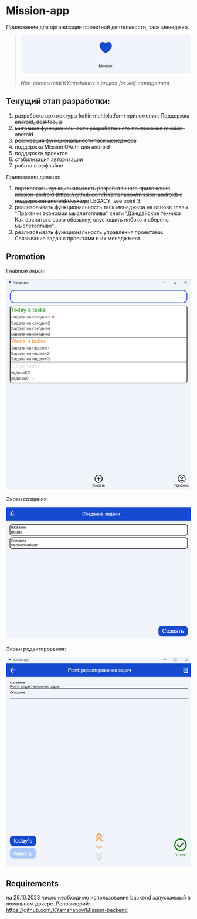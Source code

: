 # Mission-app
Приложение для организации проектной деятельности, таск менеджер.

> ![application logo](./images/logo.png)
> 
> _Non-commercial KYamshanov`s project for self management_

## Текущий этап разработки: 
1) ~~разработка архитектуры kotlin multiplatform приложения. Поддержка android, desktop, js~~
2) ~~миграция функциональности разработанного приложения mission-android~~
3) ~~реализация функциональности таск менеджера~~
4) ~~поддержка Mission OAuth для android~~
5) поддержка проектов
6) стабилизация авторизации
7) работа в оффлайне

Приложение должно:
1) ~~портировать функциональность разработанного приложения mission-android (https://github.com/KYamshanov/mission-android) с поддержкой android/desktop;~~ LEGACY. see point 3;
2) реализовывать функциональность таск менеджера на основе главы "Практики экономии мыслетоплива" книги "Джедайские техники Как воспитать свою обезьяну, опустошить инбокс и сберечь мыслетопливо";
3) реализовывать функциональность управления проектами. Связывание задач с проектами и их менеджмент.

## Promotion

Главный экран:

![main screen](./images/main-screen.png)

Экран создания:

![creation screen](./images/creation.png)

Экран редактирования:

![editing screen](./images/editing.png)

## Requirements
на 28.10.2023 число необходимо использование backend запускаемый в локальном докере. Репозиторий: https://github.com/KYamshanov/Mission-backend  
